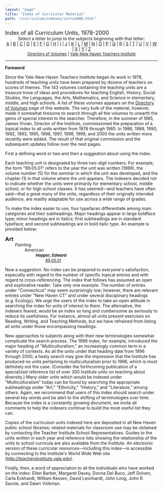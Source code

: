 ```yaml
---
layout: "page"
title: "Index of Curricular Material"
path: "/curriculum/indexes/intro2000.html"
---
```

<main>
<font size="+1">Index of all Curriculum Units, 1978-2000</font>
<center>Select a letter to jump to the subjects beginning with that letter:
<br/>
<a href="a.x.html">A</a> | <a href="b.x.html">B</a> |
<a href="c.x.html">C</a> | <a href="d.x.html">D</a> |
<a href="e.x.html">E</a> | <a href="f.x.html">F</a> |
<a href="g.x.html">G</a> | <a href="h.x.html">H</a> |
<a href="i.x.html">I</a> | <a href="j.x.html">J</a> |
<a href="k.x.html">K</a> | <a href="l.x.html">L</a> |
<a href="m.x.html">M</a> | <a href="n.x.html">N</a> |
<a href="o.x.html">O</a> | <a href="p.x.html">P</a> |
<a href="q.x.html">Q</a> | <a href="r.x.html">R</a> |
<a href="s.x.html">S</a> | <a href="t.x.html">T</a> |
<a href="u.x.html">U</a> | <a href="v.x.html">V</a> |
<a href="w.x.html">W</a> | <a href="x.x.html">X</a> |
<a href="y.x.html">Y</a> | <a href="z.x.html">Z</a><br/>
<font size="-1"><a href="../units/">Directory of Volumes</a> |
<a href="..\..\">Yale-New Haven Teachers Institute</a></font></center>
<hr/>
<p>
<b>Foreword</b>
</p><p>Since
the Yale-New Haven Teachers Institute began its work in 1978, hundreds of
teaching units have been prepared by dozens of teachers on scores of
themes.  The 143 volumes containing the teaching units are a treasure
trove of ideas and procedures for teaching English, History, Social
Studies, the Languages, the Arts, Mathematics, and Science in elementary,
middle, and high schools.  A list of these volumes appears on the
<a href="../units/">Directory of Volumes</a> page of this website.
The very bulk of the material, however, made it somewhat
tiresome to search through all the volumes to unearth the gems of special
interest to the searcher.  Therefore, in the summer of l985, James Vivian,
Director of the Institute, commissioned the preparation of a topical index
to all units written from 1978 through 1985.  In 1986, 1989, 1990, 1992,
1993, 1995, 1996, 1997, 1998, 1999, and 2000 the units written more
recently were added. The
result of that original commission and the subsequent updates follow over
the next pages.
</p><p>First a defining word or two and then a suggestion
about using the index.
</p><p>Each teaching unit is designated by three
two-digit numbers.  For example, the form "89.05.01" refers to the year
the unit was written (1989), the volume number (5) for the seminar in
which the unit was developed, and the chapter (1) in that volume where the
unit appears.  The indexers decided not to indicate whether the units were
primarily for elementary school, middle school, or for high school
classes.  It has seemed—and teachers have often said—that a
great many of the units, regardless of their originally intended audience,
are readily adaptable for use across a wide range of grades.
</p><p>To make
the index easier to use, four typefaces differentiate among main
categories and their subheadings.  Major headings appear in
large boldface
type; minor headings are in italics; first 
subheadings are in standard typeface; and second subheadings are
in bold italic type.  An example is provided 
below:</p><p> 
<font size="+1"><b>Art</b></font><br/>
<font color="#ffffff" style="visibility:hidden;">........</font><i>Painting</i><br/>
<font color="#ffffff" style="visibility:hidden;">................</font>American<br/>
<font color="#ffffff" style="visibility:hidden;">........................</font>
<font size="-1"><b><i>Hopper, Edward</i></b></font><br/>
<font color="#ffffff" style="visibility:hidden;">................................</font>
<font size="-1"><a href="../guides/1989/5/89.05.01.x.html">89.05.01</a></font><br/>
</p><p>                    Now a suggestion.  No index can be prepared to
everyone's satisfaction, especially with regard to the number of specific
topical entries and with regard to cross-referencing.  The index that
follows has assumed an open and explorative reader.  Take only one
example.  The number of entries under "Connecticut" may seem surprisingly
low; however, there are relevant entries under "New Haven CT" and under
several disciplinary headings (e.g. Ecology).  We urge the users of the
index to take an open attitude in searching the index for units of
interest to them.  The alternative, the indexers feared, would be an index
so long and cumbersome as seriously to reduce its usefulness.  For
instance, almost all units present exercises on Reading, Writing, and
Teaching Methods, but we have refrained from listing all units under
those encompassing headings.
</p><p>New approaches to subjects along
with their new terminologies somewhat complicate the search process.  The
1996 index, for example, introduced the major heading of
"Multiculturalism," an increasingly common term in a variety of contexts. 
As all the units under that heading date from 1996 through 2000, a hasty
search may give the impression
that the Institute has produced no units pertaining to multiculturalism
prior to 1996, which is most definitely not the case.  (Consider the
forthcoming publication of a specialized reference list of over 300
Institute units on teaching about diversity.) Many older units which would
be indexed under "Multiculturalism" today can be found by searching the
appropriate subheadings under "Art," "Ethnicity," "History," and
"Literature," among others.  Again, we recommend that users of this index
should search under several key words and be alert to the shifting of
terminologies over time.  Because the index is a constantly growing
document, we invite all comments to help the indexers continue to build
the most useful list they can.
</p><p>Copies of the curriculum units indexed
here are deposited in all New Haven public school libraries; related
materials for classroom use may be obtained by contacting the Teacher
Institute School Representatives.  Guides to the units written in each
year and reference lists showing the relationship of the units to school
curricula are also available from the Institute.  An electronic version of
these curricular resources—including this index—is accessible by
connecting to the Institute's World Wide Web site
(<a href="..\..\">http://teachersinstitute.yale.edu</a>).
</p><p>Finally, then, a word of appreciation to
all the individuals who have worked on the index:  Ellen Barber, Margaret
Davey, Donna Del Buco, Jeff Dolven, Carla Eckhardt, William Kessen, David
Leonhardt, John Long, John R. Savoie, and Dawn Volkman. 
</p></main>